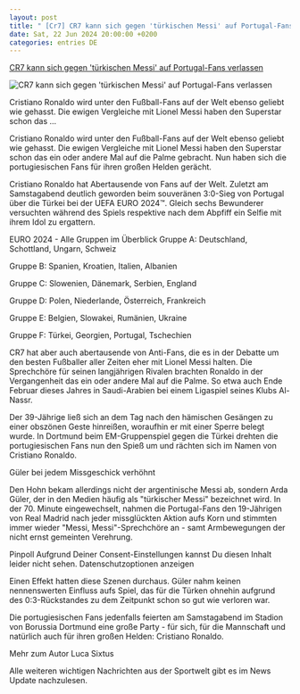 ```yaml
---
layout: post
title: " [Cr7] CR7 kann sich gegen 'türkischen Messi' auf Portugal-Fans verlassen"
date: Sat, 22 Jun 2024 20:00:00 +0200
categories: entries DE
---
```

[CR7 kann sich gegen 'türkischen Messi' auf Portugal-Fans verlassen](https://sport.sky.de/fussball/artikel/cr7-kann-sich-gegen-tuerkischen-messi-auf-portugal-fans-verlassen/13157374/34942)

![CR7 kann sich gegen 'türkischen Messi' auf Portugal-Fans verlassen](https://e6.365dm.de/24/06/1600x900/skysport_de-cr7-cristiano-ronaldo_6588691.jpg?20240622215059)

Cristiano Ronaldo wird unter den Fußball-Fans auf der Welt ebenso geliebt wie gehasst. Die ewigen Vergleiche mit Lionel Messi haben den Superstar schon das ...

Cristiano Ronaldo wird unter den Fußball-Fans auf der Welt ebenso geliebt wie gehasst. Die ewigen Vergleiche mit Lionel Messi haben den Superstar schon das ein oder andere Mal auf die Palme gebracht. Nun haben sich die portugiesischen Fans für ihren großen Helden gerächt.

Cristiano Ronaldo hat Abertausende von Fans auf der Welt. Zuletzt am Samstagabend deutlich geworden beim souveränen 3:0-Sieg von Portugal über die Türkei bei der UEFA EURO 2024™. Gleich sechs Bewunderer versuchten während des Spiels respektive nach dem Abpfiff ein Selfie mit ihrem Idol zu ergattern.

EURO 2024 - Alle Gruppen im Überblick Gruppe A: Deutschland, Schottland, Ungarn, Schweiz

Gruppe B: Spanien, Kroatien, Italien, Albanien

Gruppe C: Slowenien, Dänemark, Serbien, England

Gruppe D: Polen, Niederlande, Österreich, Frankreich

Gruppe E: Belgien, Slowakei, Rumänien, Ukraine

Gruppe F: Türkei, Georgien, Portugal, Tschechien

CR7 hat aber auch abertausende von Anti-Fans, die es in der Debatte um den besten Fußballer aller Zeiten eher mit Lionel Messi halten. Die Sprechchöre für seinen langjährigen Rivalen brachten Ronaldo in der Vergangenheit das ein oder andere Mal auf die Palme. So etwa auch Ende Februar dieses Jahres in Saudi-Arabien bei einem Ligaspiel seines Klubs Al-Nassr.

Der 39-Jährige ließ sich an dem Tag nach den hämischen Gesängen zu einer obszönen Geste hinreißen, woraufhin er mit einer Sperre belegt wurde. In Dortmund beim EM-Gruppenspiel gegen die Türkei drehten die portugiesischen Fans nun den Spieß um und rächten sich im Namen von Cristiano Ronaldo.

Güler bei jedem Missgeschick verhöhnt

Den Hohn bekam allerdings nicht der argentinische Messi ab, sondern Arda Güler, der in den Medien häufig als "türkischer Messi" bezeichnet wird. In der 70. Minute eingewechselt, nahmen die Portugal-Fans den 19-Jährigen von Real Madrid nach jeder missglückten Aktion aufs Korn und stimmten immer wieder "Messi, Messi"-Sprechchöre an - samt Armbewegungen der nicht ernst gemeinten Verehrung.

Pinpoll Aufgrund Deiner Consent-Einstellungen kannst Du diesen Inhalt leider nicht sehen. Datenschutzoptionen anzeigen

Einen Effekt hatten diese Szenen durchaus. Güler nahm keinen nennenswerten Einfluss aufs Spiel, das für die Türken ohnehin aufgrund des 0:3-Rückstandes zu dem Zeitpunkt schon so gut wie verloren war.

Die portugiesischen Fans jedenfalls feierten am Samstagabend im Stadion von Borussia Dortmund eine große Party - für sich, für die Mannschaft und natürlich auch für ihren großen Helden: Cristiano Ronaldo.

Mehr zum Autor Luca Sixtus

Alle weiteren wichtigen Nachrichten aus der Sportwelt gibt es im News Update nachzulesen.

